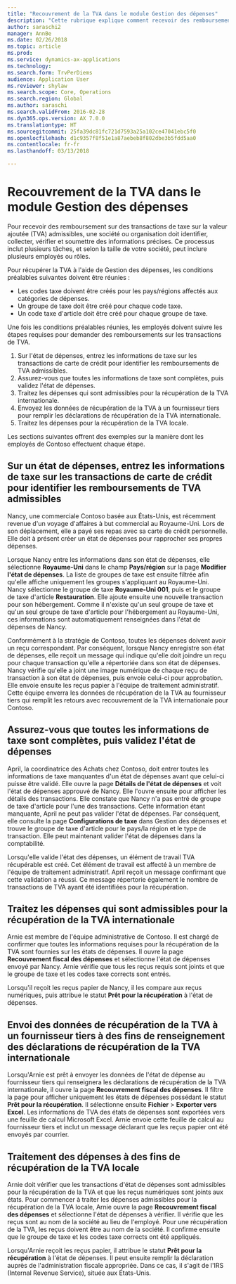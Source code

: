 ```yaml
---
title: "Recouvrement de la TVA dans le module Gestion des dépenses"
description: "Cette rubrique explique comment recevoir des remboursements sur les transactions de taxe sur la valeur ajoutée (TVA) admissibles."
author: saraschi2
manager: AnnBe
ms.date: 02/26/2018
ms.topic: article
ms.prod: 
ms.service: dynamics-ax-applications
ms.technology: 
ms.search.form: TrvPerDiems
audience: Application User
ms.reviewer: shylaw
ms.search.scope: Core, Operations
ms.search.region: Global
ms.author: saraschi
ms.search.validFrom: 2016-02-28
ms.dyn365.ops.version: AX 7.0.0
ms.translationtype: HT
ms.sourcegitcommit: 25fa39dc81fc721d7593a25a102ce47041ebc5f0
ms.openlocfilehash: d1c9357f8f51e1a87aebeb8f802dbe3b5fdd5aa0
ms.contentlocale: fr-fr
ms.lasthandoff: 03/13/2018

---
```


# <a name="vat-recovery-in-expense-management"></a>Recouvrement de la TVA dans le module Gestion des dépenses

Pour recevoir des remboursement sur des transactions de taxe sur la valeur ajoutée (TVA) admissibles, une société ou organisation doit identifier, collecter, vérifier et soumettre des informations précises. Ce processus inclut plusieurs tâches, et selon la taille de votre société, peut inclure plusieurs employés ou rôles.

Pour récupérer la TVA à l'aide de Gestion des dépenses, les conditions préalables suivantes doivent être réunies :

- Les codes taxe doivent être créés pour les pays/régions affectés aux catégories de dépenses.
- Un groupe de taxe doit être créé pour chaque code taxe.
- Un code taxe d'article doit être créé pour chaque groupe de taxe.

Une fois les conditions préalables réunies, les employés doivent suivre les étapes requises pour demander des remboursements sur les transactions de TVA.

1. Sur l'état de dépenses, entrez les informations de taxe sur les transactions de carte de crédit pour identifier les remboursements de TVA admissibles.
2. Assurez-vous que toutes les informations de taxe sont complètes, puis validez l'état de dépenses.
3. Traitez les dépenses qui sont admissibles pour la récupération de la TVA internationale.
4. Envoyez les données de récupération de la TVA à un fournisseur tiers pour remplir les déclarations de récupération de la TVA internationale.
5. Traitez les dépenses pour la récupération de la TVA locale.

Les sections suivantes offrent des exemples sur la manière dont les employés de Contoso effectuent chaque étape.

## <a name="on-an-expense-report-enter-tax-information-about-credit-card-transactions-to-identify-eligible-vat-refunds"></a>Sur un état de dépenses, entrez les informations de taxe sur les transactions de carte de crédit pour identifier les remboursements de TVA admissibles

Nancy, une commerciale Contoso basée aux États-Unis, est récemment revenue d'un voyage d'affaires à but commercial au Royaume-Uni. Lors de son déplacement, elle a payé ses repas avec sa carte de crédit personnelle. Elle doit à présent créer un état de dépenses pour rapprocher ses propres dépenses.

Lorsque Nancy entre les informations dans son état de dépenses, elle sélectionne **Royaume-Uni** dans le champ **Pays/région** sur la page **Modifier l'état de dépenses**. La liste de groupes de taxe est ensuite filtrée afin qu'elle affiche uniquement les groupes s'appliquant au Royaume-Uni. Nancy sélectionne le groupe de taxe **Royaume-Uni 001**, puis et le groupe de taxe d'article **Restauration**. Elle ajoute ensuite une nouvelle transaction pour son hébergement. Comme il n'existe qu'un seul groupe de taxe et qu'un seul groupe de taxe d'article pour l'hébergement au Royaume-Uni, ces informations sont automatiquement renseignées dans l'état de dépenses de Nancy.

Conformément à la stratégie de Contoso, toutes les dépenses doivent avoir un reçu correspondant. Par conséquent, lorsque Nancy enregistre son état de dépenses, elle reçoit un message qui indique qu'elle doit joindre un reçu pour chaque transaction qu'elle a répertoriée dans son état de dépenses. Nancy vérifie qu'elle a joint une image numérique de chaque reçu de transaction à son état de dépenses, puis envoie celui-ci pour approbation. Elle envoie ensuite les reçus papier à l'équipe de traitement administratif. Cette équipe enverra les données de récupération de la TVA au fournisseur tiers qui remplit les retours avec recouvrement de la TVA internationale pour Contoso.

## <a name="make-sure-that-all-tax-information-is-complete-and-then-post-the-expense-report"></a>Assurez-vous que toutes les informations de taxe sont complètes, puis validez l'état de dépenses

April, la coordinatrice des Achats chez Contoso, doit entrer toutes les informations de taxe manquantes d'un état de dépenses avant que celui-ci puisse être validé. Elle ouvre la page **Détails de l'état de dépenses** et voit l'état de dépenses approuvé de Nancy. Elle l'ouvre ensuite pour afficher les détails des transactions. Elle constate que Nancy n'a pas entré de groupe de taxe d'article pour l'une des transactions. Cette information étant manquante, April ne peut pas valider l'état de dépenses. Par conséquent, elle consulte la page **Configurations de taxe** dans Gestion des dépenses et trouve le groupe de taxe d'article pour le pays/la région et le type de transaction. Elle peut maintenant valider l'état de dépenses dans la comptabilité.

Lorsqu'elle valide l'état des dépenses, un élément de travail TVA récupérable est créé. Cet élément de travail est affecté à un membre de l'équipe de traitement administratif. April reçoit un message confirmant que cette validation a réussi. Ce message répertorie également le nombre de transactions de TVA ayant été identifiées pour la récupération.

## <a name="process-expenses-that-are-eligible-for-international-vat-recovery"></a>Traitez les dépenses qui sont admissibles pour la récupération de la TVA internationale

Arnie est membre de l'équipe administrative de Contoso. Il est chargé de confirmer que toutes les informations requises pour la récupération de la TVA sont fournies sur les états de dépenses. Il ouvre la page **Recouvrement fiscal des dépenses** et sélectionne l'état de dépenses envoyé par Nancy. Arnie vérifie que tous les reçus requis sont joints et que le groupe de taxe et les codes taxe corrects sont entrés.

Lorsqu'il reçoit les reçus papier de Nancy, il les compare aux reçus numériques, puis attribue le statut **Prêt pour la récupération** à l'état de dépenses.

## <a name="send-vat-recovery-data-to-the-third-party-vendor-to-file-international-recovery-returns"></a>Envoi des données de récupération de la TVA à un fournisseur tiers à des fins de renseignement des déclarations de récupération de la TVA internationale

Lorsqu'Arnie est prêt à envoyer les données de l'état de dépense au fournisseur tiers qui renseignera les déclarations de récupération de la TVA internationale, il ouvre la page **Recouvrement fiscal des dépenses**. Il filtre la page pour afficher uniquement les états de dépenses possédant le statut **Prêt pour la récupération**. Il sélectionne ensuite **Fichier** &gt; **Exporter vers Excel**. Les informations de TVA des états de dépenses sont exportées vers une feuille de calcul Microsoft Excel. Arnie envoie cette feuille de calcul au fournisseur tiers et inclut un message déclarant que les reçus papier ont été envoyés par courrier.

## <a name="process-expenses-for-domestic-vat-recovery"></a>Traitement des dépenses à des fins de récupération de la TVA locale

Arnie doit vérifier que les transactions d'état de dépenses sont admissibles pour la récupération de la TVA et que les reçus numériques sont joints aux états. Pour commencer à traiter les dépenses admissibles pour la récupération de la TVA locale, Arnie ouvre la page **Recouvrement fiscal des dépenses** et sélectionne l'état de dépenses à vérifier. Il vérifie que les reçus sont au nom de la société au lieu de l'employé. Pour une récupération de la TVA, les reçus doivent être au nom de la société. Il confirme ensuite que le groupe de taxe et les codes taxe corrects ont été appliqués.

Lorsqu'Arnie reçoit les reçus papier, il attribue le statut **Prêt pour la récupération** à l'état de dépenses. Il peut ensuite remplir la déclaration auprès de l'administration fiscale appropriée. Dans ce cas, il s'agit de l'IRS (Internal Revenue Service), située aux États-Unis.

